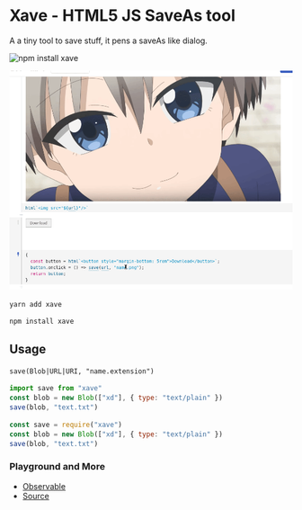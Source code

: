 # Xave - HTML5 JS SaveAs tool

A a tiny tool to save stuff, it pens a saveAs like dialog.

![npm install xave](https://nodei.co/npm/xave.png?downloads=true&downloadRank=true)

![Example](./example.gif)

```
yarn add xave
```

```
npm install xave
```

## Usage

`save(Blob|URL|URI, "name.extension")`

```js
import save from "xave"
const blob = new Blob(["xd"], { type: "text/plain" })
save(blob, "text.txt")
```

```js
const save = require("xave")
const blob = new Blob(["xd"], { type: "text/plain" })
save(blob, "text.txt")
```

### Playground and More

- [Observable](https://observablehq.com/@d3portillo/xave)
- [Source](https://github.com/D3Portillo/xave/tree/main/src)